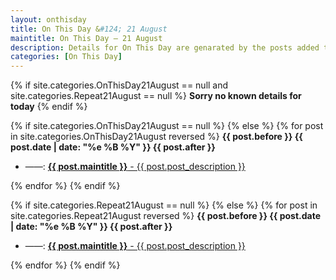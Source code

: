 ```yaml
---
layout: onthisday
title: On This Day &#124; 21 August
maintitle: On This Day — 21 August
description: Details for On This Day are genarated by the posts added to the website so the content is subject to changes/updates over time.
categories: [On This Day]
---
```


{% if site.categories.OnThisDay21August == null and site.categories.Repeat21August == null %}
<strong>Sorry no known details for today</strong>
{% endif %}

{% if site.categories.OnThisDay21August == null %}
{% else %}
{% for post in site.categories.OnThisDay21August reversed %}
<strong>{{ post.before }} {{ post.date | date: "%e %B %Y" }} {{ post.after }}</strong>
<ul>
<li> ——: <a href="{{ post.url }}"><strong>{{ post.maintitle }}</strong> - {{ post.post_description }}</a></li>
</ul>
{% endfor %}
{% endif %}

{% if site.categories.Repeat21August == null %}
{% else %}
{% for post in site.categories.Repeat21August reversed %}
<strong>{{ post.before }} {{ post.date | date: "%e %B %Y" }} {{ post.after }}</strong>
<ul>
<li> ——: <a href="{{ post.url }}"><strong>{{ post.maintitle }}</strong> - {{ post.post_description }}</a></li>
</ul>
{% endfor %}
{% endif %}
